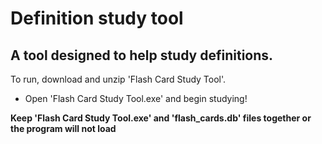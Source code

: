 # Definition study tool

## A tool designed to help study definitions.

To run, download and unzip 'Flash Card Study Tool'.
* Open 'Flash Card Study Tool.exe' and begin studying!


**Keep 'Flash Card Study Tool.exe' and 'flash_cards.db' files together or the program will not load**

